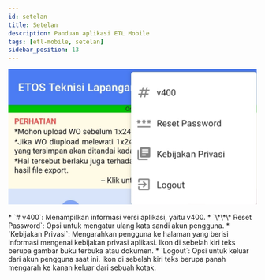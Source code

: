 ```yaml
---
id: setelan
title: Setelan
description: Panduan aplikasi ETL Mobile
tags: [etl-mobile, setelan]
sidebar_position: 13
---
```

![Setelan](./img/setelan.png)
<p>
* `# v400`: Menampilkan informasi versi aplikasi, yaitu v400.
* `\*\*\* Reset Password`: Opsi untuk mengatur ulang kata sandi akun pengguna.
* `Kebijakan Privasi`: Mengarahkan pengguna ke halaman yang berisi informasi mengenai kebijakan privasi aplikasi. Ikon di sebelah kiri teks berupa gambar buku terbuka atau dokumen.
* `Logout`: Opsi untuk keluar dari akun pengguna saat ini. Ikon di sebelah kiri teks berupa panah mengarah ke kanan keluar dari sebuah kotak.
</p>
